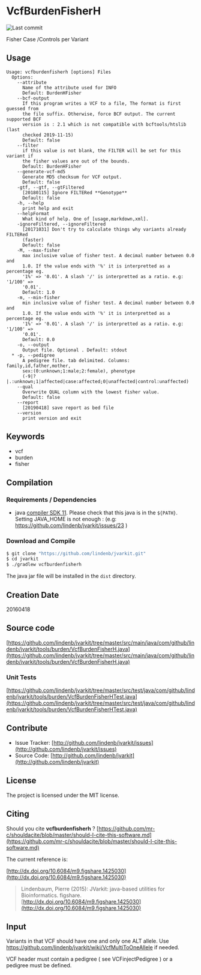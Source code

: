 # VcfBurdenFisherH

![Last commit](https://img.shields.io/github/last-commit/lindenb/jvarkit.png)

Fisher Case /Controls per Variant


## Usage

```
Usage: vcfburdenfisherh [options] Files
  Options:
    --attribute
      Name of the attribute used for INFO
      Default: BurdenHFisher
    --bcf-output
      If this program writes a VCF to a file, The format is first guessed from 
      the file suffix. Otherwise, force BCF output. The current supported BCF 
      version is : 2.1 which is not compatible with bcftools/htslib (last 
      checked 2019-11-15)
      Default: false
    --filter
      if this value is not blank, the FILTER will be set for this variant if 
      the fisher values are out of the bounds.
      Default: BurdenHFisher
    --generate-vcf-md5
      Generate MD5 checksum for VCF output.
      Default: false
    -gtf, --gtf, --gtFiltered
      [20180115] Ignore FILTERed **Genotype**
      Default: false
    -h, --help
      print help and exit
    --helpFormat
      What kind of help. One of [usage,markdown,xml].
    -ignoreFiltered, --ignoreFiltered
      [20171031] Don't try to calculate things why variants already FILTERed 
      (faster) 
      Default: false
    -M, --max-fisher
      max inclusive value of fisher test. A decimal number between 0.0 and 
      1.0. If the value ends with '%' it is interpretted as a percentage eg. 
      '1%' => '0.01'. A slash '/' is interpretted as a ratio. e.g: '1/100' => 
      '0.01'. 
      Default: 1.0
    -m, --min-fisher
      min inclusive value of fisher test. A decimal number between 0.0 and 
      1.0. If the value ends with '%' it is interpretted as a percentage eg. 
      '1%' => '0.01'. A slash '/' is interpretted as a ratio. e.g: '1/100' => 
      '0.01'. 
      Default: 0.0
    -o, --output
      Output file. Optional . Default: stdout
  * -p, --pedigree
      A pedigree file. tab delimited. Columns: family,id,father,mother, 
      sex:(0:unknown;1:male;2:female), phenotype 
      (-9|?|.:unknown;1|affected|case:affected;0|unaffected|control:unaffected) 
    --qual
      Overwrite QUAL column with the lowest fisher value.
      Default: false
    --report
      [20190418] save report as bed file
    --version
      print version and exit

```


## Keywords

 * vcf
 * burden
 * fisher


## Compilation

### Requirements / Dependencies

* java [compiler SDK 11](https://jdk.java.net/11/). Please check that this java is in the `${PATH}`. Setting JAVA_HOME is not enough : (e.g: https://github.com/lindenb/jvarkit/issues/23 )


### Download and Compile

```bash
$ git clone "https://github.com/lindenb/jvarkit.git"
$ cd jvarkit
$ ./gradlew vcfburdenfisherh
```

The java jar file will be installed in the `dist` directory.


## Creation Date

20160418

## Source code 

[https://github.com/lindenb/jvarkit/tree/master/src/main/java/com/github/lindenb/jvarkit/tools/burden/VcfBurdenFisherH.java](https://github.com/lindenb/jvarkit/tree/master/src/main/java/com/github/lindenb/jvarkit/tools/burden/VcfBurdenFisherH.java)

### Unit Tests

[https://github.com/lindenb/jvarkit/tree/master/src/test/java/com/github/lindenb/jvarkit/tools/burden/VcfBurdenFisherHTest.java](https://github.com/lindenb/jvarkit/tree/master/src/test/java/com/github/lindenb/jvarkit/tools/burden/VcfBurdenFisherHTest.java)


## Contribute

- Issue Tracker: [http://github.com/lindenb/jvarkit/issues](http://github.com/lindenb/jvarkit/issues)
- Source Code: [http://github.com/lindenb/jvarkit](http://github.com/lindenb/jvarkit)

## License

The project is licensed under the MIT license.

## Citing

Should you cite **vcfburdenfisherh** ? [https://github.com/mr-c/shouldacite/blob/master/should-I-cite-this-software.md](https://github.com/mr-c/shouldacite/blob/master/should-I-cite-this-software.md)

The current reference is:

[http://dx.doi.org/10.6084/m9.figshare.1425030](http://dx.doi.org/10.6084/m9.figshare.1425030)

> Lindenbaum, Pierre (2015): JVarkit: java-based utilities for Bioinformatics. figshare.
> [http://dx.doi.org/10.6084/m9.figshare.1425030](http://dx.doi.org/10.6084/m9.figshare.1425030)


## Input

Variants in that VCF should have one and only one ALT allele. Use https://github.com/lindenb/jvarkit/wiki/VcfMultiToOneAllele if needed.

VCF header must contain a pedigree ( see VCFinjectPedigree ) or a pedigree must be defined.


